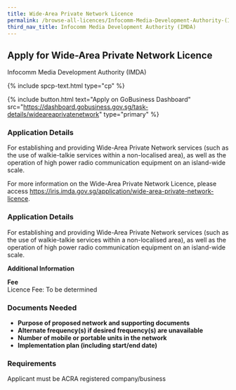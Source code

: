 ```yaml
---
title: Wide-Area Private Network Licence
permalink: /browse-all-licences/Infocomm-Media-Development-Authority-(IMDA)/Wide-Area-Private-Network-Licence
third_nav_title: Infocomm Media Development Authority (IMDA)
---
```


## Apply for Wide-Area Private Network Licence

Infocomm Media Development Authority (IMDA)

{% include spcp-text.html type="cp" %}

{% include button.html text="Apply on GoBusiness Dashboard" src="https://dashboard.gobusiness.gov.sg/task-details/wideareaprivatenetwork" type="primary" %}

<H3>Application Details</H3>

<p>For establishing and providing Wide-Area Private Network services (such as the use of walkie-talkie services within a non-localised area), as well as the operation of high power radio communication equipment on an island-wide scale.
</p><p>
For more information on the Wide-Area Private Network Licence, please access <a href="https://iris.imda.gov.sg/application/wide-area-private-network-licence">https://iris.imda.gov.sg/application/wide-area-private-network-licence</a>.
</p>


<H3>Application Details</H3>

<p>For establishing and providing Wide-Area Private Network services (such as the use of walkie-talkie services within a non-localised area), as well as the operation of high power radio communication equipment on an island-wide scale.</p>

<strong>Additional Information</strong>

<p><strong>Fee</strong><br />Licence Fee: To be determined</p>

<H3>Documents Needed</H3>

<ul>
<li><strong>Purpose of proposed network and supporting documents</strong></li>
<li><strong>Alternate frequency(s) if desired frequency(s) are unavailable</strong></li>
<li><strong>Number of mobile or portable units in the network</strong></li>
<li><strong>Implementation plan (including start/end date)</strong></li>
</ul>

<H3>Requirements</H3>

Applicant must be ACRA registered company/business

